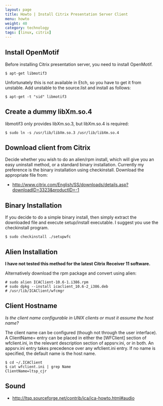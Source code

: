 ```yaml
---
layout: page
title: Howto | Install Citrix Presentation Server Client
menu: howto
weight: 40
category: technology
tags: [linux, citrix]
---
```


## Install OpenMotif

Before installing Citrix presentation server, you need to install OpenMotif.

    $ apt-get libmotif3

Unfortunately this is not available in Etch, so you have to get it from unstable. Add unstable to the source.list and install as follows:

    $ apt-get -t "sid" libmotif3

## Create a dummy libXm.so.4

libmotif3 only provides libXm.so.3, but libXm.so.4 is required:

    $ sudo ln -s /usr/lib/libXm.so.3 /usr/lib/libXm.so.4

## Download client from Citrix

Decide whether you wish to do an alien/rpm install, which will give you an easy uninstall method, or a standard binary installation. Currently my preference is the binary installation using checkinstall. Download the appropriate file from:

   * http://www.citrix.com/English/SS/downloads/details.asp?downloadID=3323&productID=-1

## Binary Installation

If you decide to do a simple binary install, then simply extract the downloaded file and execute setup/install executable.  I suggest you use the checkinstall program.

    $ sudo checkinstall ./setupwfc

## Alien Installation

**I have not tested this method for the latest Citrix Receiver 11 software.**

Alternatively download the rpm package and convert using alien:

    # sudo alien ICAClient-10.6-1.i386.rpm
    # sudo dpkg --install icaclient_10.6-2_i386.deb
    # /usr/lib/ICAClient/wfcmgr

## Client Hostname

*Is the client name configurable in UNIX clients or must it assume the host name?*

The client name can be configured (though not through the user interface). A ClientName= entry can be placed in either the [WFClient] section of wfclient.ini, in the relevant description section of appsrv.ini, or in both. An appsrv.ini entry takes precedence over any wfclient.ini entry. If no name is specified, the default name is the host name.

    $ cd ~/.ICAClient
    $ cat wfclient.ini | grep Name
    ClientName=ltsp_cjr    

## Sound

   * http://ltsp.sourceforge.net/contrib/ica/ica-howto.html#audio
